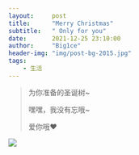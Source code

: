 ```yaml
---
layout:     post
title:      "Merry Christmas"
subtitle:   " Only for you"
date:       2021-12-25 23:10:00
author:     "Big1ce"
header-img: "img/post-bg-2015.jpg"
tags:
    - 生活
---
```


> 为你准备的圣诞树~
>  
> 嘿嘿，我没有忘哦~
> 
> 爱你哦♥

![](https://img-blog.csdnimg.cn/img_convert/95e6d5f99e67377bd5614807381a1ab2.gif)
